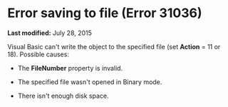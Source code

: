 
# Error saving to file (Error 31036)

 **Last modified:** July 28, 2015

Visual Basic can't write the object to the specified file (set  **Action** = 11 or 18). Possible causes:




- The  **FileNumber** property is invalid.
    
- The specified file wasn't opened in Binary mode.
    
- There isn't enough disk space.
    

